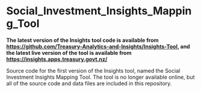 # Social_Investment_Insights_Mapping_Tool

**The latest version of the Insights tool code is available from https://github.com/Treasury-Analytics-and-Insights/Insights-Tool, and the latest live version of the tool is available from https://insights.apps.treasury.govt.nz/**

Source code for the first version of the Insights tool, named the Social Investment Insights Mapping Tool.  The tool is no longer available online, but all of the source code and data files are included in this repository.
